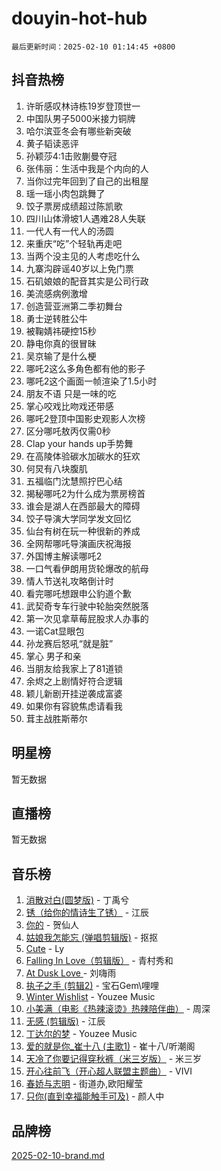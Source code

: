 # douyin-hot-hub

`最后更新时间：2025-02-10 01:14:45 +0800`

## 抖音热榜

1. 许昕感叹林诗栋19岁登顶世一
1. 中国队男子5000米接力铜牌
1. 哈尔滨亚冬会有哪些新突破
1. 黄子韬读恶评
1. 孙颖莎4:1击败蒯曼夺冠
1. 张伟丽：生活中我是个内向的人
1. 当你过完年回到了自己的出租屋
1. 瑶一瑶小肉包跳舞了
1. 饺子票房成绩超过陈凯歌
1. 四川山体滑坡1人遇难28人失联
1. 一代人有一代人的汤圆
1. 来重庆“吃”个轻轨再走吧
1. 当两个没主见的人考虑吃什么
1. 九寨沟辟谣40岁以上免门票
1. 石矶娘娘的配音其实是公司行政
1. 美流感病例激增
1. 创造营亚洲第二季初舞台
1. 勇士逆转胜公牛
1. 被鞠婧祎硬控15秒
1. 静电你真的很冒昧
1. 吴京输了是什么梗
1. 哪吒2这么多角色都有他的影子
1. 哪吒2这个画面一帧渲染了1.5小时
1. 朋友不语 只是一味的吃
1. 掌心咬戏比吻戏还带感
1. 哪吒2登顶中国影史观影人次榜
1. 区分哪吒敖丙仅需0秒
1. Clap your hands up手势舞
1. 在高陵体验碳水加碳水的狂欢
1. 何炅有八块腹肌
1. 五福临门沈慧照拧巴心结
1. 揭秘哪吒2为什么成为票房榜首
1. 谁会是湖人在西部最大的障碍
1. 饺子导演大学同学发文回忆
1. 仙台有树在玩一种很新的养成
1. 全网帮哪吒导演画庆祝海报
1. 外国博主解读哪吒2
1. 一口气看伊朗用货轮爆改的航母
1. 情人节送礼攻略倒计时
1. 看完哪吒想跟申公豹道个歉
1. 武契奇专车行驶中轮胎突然脱落
1. 第一次见拿草莓屁股求人办事的
1. 一诺Cat显眼包
1. 孙龙赛后怒吼“就是脏”
1. 掌心 男子和亲
1. 当朋友给我家上了81道锁
1. 余烬之上剧情好符合逻辑
1. 颖儿新剧开挂逆袭成富婆
1. 如果你有容貌焦虑请看我
1. 茸主战胜斯蒂尔

## 明星榜

暂无数据

## 直播榜

暂无数据

## 音乐榜

1. [消散对白(圆梦版)](https://sf5-hl-cdn-tos.douyinstatic.com/obj/tos-cn-ve-2774/og4jB5I5IizzoZVAAAzWgBMAsMDWoArfwBOiFs) - 丁禹兮
1. [锈（给你的情诗生了锈）](https://sf5-hl-cdn-tos.douyinstatic.com/obj/tos-cn-ve-2774/o8a1PBtVqIYbPEGK6e5A4egedVMdm3fCIz6bbE) - 江辰
1. [你的](https://sf5-hl-cdn-tos.douyinstatic.com/obj/tos-cn-ve-2774/oYuIeKf42jB7sEV6B2upMdpYAgfrQWj0FeRegh) - 贺仙人
1. [姑娘我怎能忘 (弹唱剪辑版)](https://sf5-hl-cdn-tos.douyinstatic.com/obj/tos-cn-ve-2774/okamwrBGEMz6illuEofAsMV4yzF5tVWbBiA5AI) - 抠抠
1. [Cute](https://sf5-hl-cdn-tos.douyinstatic.com/obj/tos-cn-ve-2774/o4IbIzHWKAAB4wsS5qMBRiiAlEBGTpQRNfFvuo) - Ly
1. [Falling In Love（剪辑版）](https://sf5-hl-cdn-tos.douyinstatic.com/obj/tos-cn-ve-2774/o8ajpA8zzgBPahbBIO8AcKGBLJezFCRd1wfP9f) - 青村秀和
1. [ At Dusk  Love ](https://sf5-hl-cdn-tos.douyinstatic.com/obj/tos-cn-ve-2774/o8CrpCf5CaYgI4ZrtQgMQAFEfuGqNnRSDQAPBc) - 刘嗨雨
1. [执子之手 (剪辑2)](https://sf3-cdn-tos.douyinstatic.com/obj/tos-cn-ve-2774/oUoZLQjCc31XzqsBnBQUNgeKtYPBcgbFDwtfcu) - 宝石Gem\哩哩
1. [Winter Wishlist](https://sf5-hl-cdn-tos.douyinstatic.com/obj/tos-cn-ve-2774/oIIgUOeamCFCVAzxN6MFRLIBlLGpUqQxeeHrLE) - Youzee Music
1. [小美满（电影《热辣滚烫》热辣陪伴曲）](https://sf5-hl-cdn-tos.douyinstatic.com/obj/tos-cn-ve-2774/o0GAn2lSgfZIDUgtevCGDQYnFg4CwnrBaxbTZL) - 周深
1. [无感 (剪辑版)](https://sf5-hl-cdn-tos.douyinstatic.com/obj/tos-cn-ve-2774/o0eIsUzJBDlQaQFC5OFlgbMEZC1TFYBftOBn6p) - 江辰
1. [丁达尔的梦](https://sf5-hl-cdn-tos.douyinstatic.com/obj/tos-cn-ve-2774/oMU3WirUZBVQkAC9ccG5P2IQirziZM2RTInUY) - Youzee Music
1. [爱的就是你_崔十八 (主歌1)](https://sf5-hl-cdn-tos.douyinstatic.com/obj/tos-cn-ve-2774/oI5BO5DhFZ6UTcNCnZaOCBLtZ7WIMQGfgnXf5E) - 崔十八/听潮阁
1. [天冷了你要记得穿秋裤（米三岁版）](https://sf5-hl-cdn-tos.douyinstatic.com/obj/tos-cn-ve-2774/oQlIwVIDWiZ6BQilAorS7MA0AgCkQDvcZAdm1) - 米三岁
1. [开心往前飞（开心超人联盟主题曲）](https://sf5-hl-cdn-tos.douyinstatic.com/obj/tos-cn-ve-2774/9d8fb7c82cf1421fb93a9fe925275e0a) - VIVI
1. [春娇与志明](https://sf5-hl-cdn-tos.douyinstatic.com/obj/tos-cn-ve-2774/e530d8fceb7044b39707d7f9ff54add1) - 街道办,欧阳耀莹
1. [只你(直到幸福能触手可及)](https://sf5-hl-cdn-tos.douyinstatic.com/obj/tos-cn-ve-2774/o0lBkRDzFTeaVSUz3ZZSCBVtZ5DIMQGfgmEAuE) - 颜人中

## 品牌榜

[2025-02-10-brand.md](2025-02-10-brand.md)
